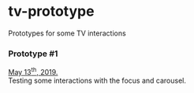 # tv-prototype
Prototypes for some TV interactions

### Prototype #1
[May 13<sup>th</sup>, 2019.](1/index.html)<br>
Testing some interactions with the focus and carousel.<br>